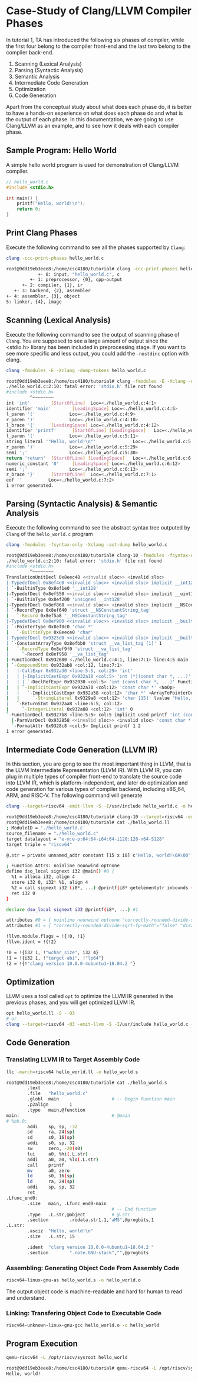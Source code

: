 # Case-Study of Clang/LLVM Compiler Phases

In tutorial 1, TA has introduced the following six phases of compiler, while the first four belong to the compiler front-end and the last two belong to the compiler back-end.
1. Scanning (Lexical Analysis)
2. Parsing (Syntactic Analysis)
3. Semantic Analysis
4. Intermediate Code Generation
5. Optimization
6. Code Generation

Apart from the conceptual study about what does each phase do, it is better to have a hands-on experience on what does each phase do and what is the output of each phase. In this documentation, we are going to use Clang/LLVM as an example, and to see how it deals with each compiler phase.

## Sample Program: Hello World

A simple hello world program is used for demonstration of Clang/LLVM compiler.

```c
// hello_world.c
#include <stdio.h>

int main() {
    printf("Hello, world!\n");
    return 0;
}
```

## Print Clang Phases

Execute the following command to see all the phases supported by `Clang`:

```bash
clang -ccc-print-phases hello_world.c
```

```bash
root@9dd19eb3eee8:/home/csc4180/tutorial# clang -ccc-print-phases hello_world.c
            +- 0: input, "hello_world.c", c
         +- 1: preprocessor, {0}, cpp-output
      +- 2: compiler, {1}, ir
   +- 3: backend, {2}, assembler
+- 4: assembler, {3}, object
5: linker, {4}, image
```

## Scanning (Lexical Analysis)

Execute the following command to see the output of scanning phase of `Clang`. You are supposed to see a large amount of output since the <stdio.h> library has been included in preprocessing stage. If you want to see more specific and less output, you could add the `-nostdinc` option with clang. 

```bash
clang -fmodules -E -Xclang -dump-tokens hello_world.c
```

```bash
root@9dd19eb3eee8:/home/csc4180/tutorial# clang -fmodules -E -Xclang -dump-tokens -nostdinc ./hello_world.c
./hello_world.c:2:10: fatal error: 'stdio.h' file not found
#include <stdio.h>
         ^~~~~~~~~
int 'int'        [StartOfLine]  Loc=<./hello_world.c:4:1>
identifier 'main'        [LeadingSpace] Loc=<./hello_world.c:4:5>
l_paren '('             Loc=<./hello_world.c:4:9>
r_paren ')'             Loc=<./hello_world.c:4:10>
l_brace '{'      [LeadingSpace] Loc=<./hello_world.c:4:12>
identifier 'printf'      [StartOfLine] [LeadingSpace]   Loc=<./hello_world.c:5:5>
l_paren '('             Loc=<./hello_world.c:5:11>
string_literal '"Hello, world!\n"'              Loc=<./hello_world.c:5:12>
r_paren ')'             Loc=<./hello_world.c:5:29>
semi ';'                Loc=<./hello_world.c:5:30>
return 'return'  [StartOfLine] [LeadingSpace]   Loc=<./hello_world.c:6:5>
numeric_constant '0'     [LeadingSpace] Loc=<./hello_world.c:6:12>
semi ';'                Loc=<./hello_world.c:6:13>
r_brace '}'      [StartOfLine]  Loc=<./hello_world.c:7:1>
eof ''          Loc=<./hello_world.c:7:2>
1 error generated.
```

## Parsing (Syntactic Analysis) & Semantic Analysis

Execute the following command to see the abstract syntax tree outputed by `Clang` of the `hello_world.c` program

```bash
clang -fmodules -fsyntax-only -Xclang -ast-dump hello_world.c
```

```bash
root@9dd19eb3eee8:/home/csc4180/tutorial# clang-10 -fmodules -fsyntax-only -Xclang -ast-dump -nostdinc ./hello_world.c
./hello_world.c:2:10: fatal error: 'stdio.h' file not found
#include <stdio.h>
         ^~~~~~~~~
TranslationUnitDecl 0x8eec48 <<invalid sloc>> <invalid sloc>
|-TypedefDecl 0x8ef4e0 <<invalid sloc>> <invalid sloc> implicit __int128_t '__int128'
| `-BuiltinType 0x8ef1e0 '__int128'
|-TypedefDecl 0x8ef550 <<invalid sloc>> <invalid sloc> implicit __uint128_t 'unsigned __int128'
| `-BuiltinType 0x8ef200 'unsigned __int128'
|-TypedefDecl 0x8ef868 <<invalid sloc>> <invalid sloc> implicit __NSConstantString 'struct __NSConstantString_tag'
| `-RecordType 0x8ef640 'struct __NSConstantString_tag'
|   `-Record 0x8ef5a8 '__NSConstantString_tag'
|-TypedefDecl 0x8ef900 <<invalid sloc>> <invalid sloc> implicit __builtin_ms_va_list 'char *'
| `-PointerType 0x8ef8c0 'char *'
|   `-BuiltinType 0x8eece0 'char'
|-TypedefDecl 0x9325d0 <<invalid sloc>> <invalid sloc> implicit __builtin_va_list 'struct __va_list_tag [1]'
| `-ConstantArrayType 0x8efbb0 'struct __va_list_tag [1]' 1 
|   `-RecordType 0x8ef9f0 'struct __va_list_tag'
|     `-Record 0x8ef958 '__va_list_tag'
|-FunctionDecl 0x932680 <./hello_world.c:4:1, line:7:1> line:4:5 main 'int ()'
| `-CompoundStmt 0x932ab8 <col:12, line:7:1>
|   |-CallExpr 0x932a30 <line:5:5, col:29> 'int'
|   | |-ImplicitCastExpr 0x932a18 <col:5> 'int (*)(const char *, ...)' <FunctionToPointerDecay>
|   | | `-DeclRefExpr 0x932930 <col:5> 'int (const char *, ...)' Function 0x9327b8 'printf' 'int (const char *, ...)'
|   | `-ImplicitCastExpr 0x932a70 <col:12> 'const char *' <NoOp>
|   |   `-ImplicitCastExpr 0x932a58 <col:12> 'char *' <ArrayToPointerDecay>
|   |     `-StringLiteral 0x9329a8 <col:12> 'char [15]' lvalue "Hello, world!\n"
|   `-ReturnStmt 0x932aa8 <line:6:5, col:12>
|     `-IntegerLiteral 0x932a88 <col:12> 'int' 0
`-FunctionDecl 0x9327b8 <line:5:5> col:5 implicit used printf 'int (const char *, ...)' extern
  |-ParmVarDecl 0x932858 <<invalid sloc>> <invalid sloc> 'const char *'
  `-FormatAttr 0x9328c8 <col:5> Implicit printf 1 2
1 error generated.
```

## Intermediate Code Generation (LLVM IR)

In this section, you are gong to see the most important thing in LLVM, that is the LLVM Intermediate Representation (LLVM IR). With LLVM IR, you can plug in multiple types of compiler front-end to translate the source code into LLVM IR, which is platform-independent, and later do optimization and code generation for various types of compiler backend, including x86_64, ARM, and RISC-V. The following command will generate 

```bash
clang --target=riscv64 -emit-llvm -S -I/usr/include hello_world.c -o hello_world.ll
```

```bash
root@9dd19eb3eee8:/home/csc4180/tutorial# clang-10 --target=riscv64 -emit-llvm -S -I/usr/include ./hello_world.c -o ./hello_world.ll
root@9dd19eb3eee8:/home/csc4180/tutorial# cat ./hello_world.ll 
; ModuleID = './hello_world.c'
source_filename = "./hello_world.c"
target datalayout = "e-m:e-p:64:64-i64:64-i128:128-n64-S128"
target triple = "riscv64"

@.str = private unnamed_addr constant [15 x i8] c"Hello, world!\0A\00", align 1

; Function Attrs: noinline nounwind optnone
define dso_local signext i32 @main() #0 {
  %1 = alloca i32, align 4
  store i32 0, i32* %1, align 4
  %2 = call signext i32 (i8*, ...) @printf(i8* getelementptr inbounds ([15 x i8], [15 x i8]* @.str, i64 0, i64 0))
  ret i32 0
}

declare dso_local signext i32 @printf(i8*, ...) #1

attributes #0 = { noinline nounwind optnone "correctly-rounded-divide-sqrt-fp-math"="false" "disable-tail-calls"="false" "frame-pointer"="all" "less-precise-fpmad"="false" "min-legal-vector-width"="0" "no-infs-fp-math"="false" "no-jump-tables"="false" "no-nans-fp-math"="false" "no-signed-zeros-fp-math"="false" "no-trapping-math"="false" "stack-protector-buffer-size"="8" "target-features"="+a,+c,+m,+relax" "unsafe-fp-math"="false" "use-soft-float"="false" }
attributes #1 = { "correctly-rounded-divide-sqrt-fp-math"="false" "disable-tail-calls"="false" "frame-pointer"="all" "less-precise-fpmad"="false" "no-infs-fp-math"="false" "no-nans-fp-math"="false" "no-signed-zeros-fp-math"="false" "no-trapping-math"="false" "stack-protector-buffer-size"="8" "target-features"="+a,+c,+m,+relax" "unsafe-fp-math"="false" "use-soft-float"="false" }

!llvm.module.flags = !{!0, !1}
!llvm.ident = !{!2}

!0 = !{i32 1, !"wchar_size", i32 4}
!1 = !{i32 1, !"target-abi", !"lp64"}
!2 = !{!"clang version 10.0.0-4ubuntu1~18.04.2 "}
```

## Optimization

LLVM uses a tool called `opt` to optimize the LLVM IR generated in the previous phases, and you will get optimized LLVM IR.

```bash
opt hello_world.ll -S --O3
# or
clang --target=riscv64 -O3 -emit-llvm -S -I/usr/include hello_world.c -o hello_world.ll
```

## Code Generation

### Translating LLVM IR to Target Assembly Code

```bash
llc -march=riscv64 hello_world.ll -o hello_world.s
```

```bash
root@9dd19eb3eee8:/home/csc4180/tutorial# cat ./hello_world.s
        .text
        .file   "hello_world.c"
        .globl  main                    # -- Begin function main
        .p2align        1
        .type   main,@function
main:                                   # @main
# %bb.0:
        addi    sp, sp, -32
        sd      ra, 24(sp)
        sd      s0, 16(sp)
        addi    s0, sp, 32
        sw      zero, -20(s0)
        lui     a0, %hi(.L.str)
        addi    a0, a0, %lo(.L.str)
        call    printf
        mv      a0, zero
        ld      s0, 16(sp)
        ld      ra, 24(sp)
        addi    sp, sp, 32
        ret
.Lfunc_end0:
        .size   main, .Lfunc_end0-main
                                        # -- End function
        .type   .L.str,@object          # @.str
        .section        .rodata.str1.1,"aMS",@progbits,1
.L.str:
        .asciz  "Hello, world!\n"
        .size   .L.str, 15

        .ident  "clang version 10.0.0-4ubuntu1~18.04.2 "
        .section        ".note.GNU-stack","",@progbits
```

### Assembling: Generating Object Code From Assembly Code

```bash
riscv64-linux-gnu-as hello_world.s -o hello_world.o
```

The output object code is machine-readable and hard for human to read and understand.

### Linking: Transfering Object Code to Executable Code

```bash
riscv64-unknown-linux-gnu-gcc hello_world.o -o hello_world
```


## Program Execution

```bash
qemu-riscv64 -L /opt/riscv/sysroot hello_world
```

```bash
root@9dd19eb3eee8:/home/csc4180/tutorial# qemu-riscv64 -L /opt/riscv/sysroot ./hello_world
Hello, world!
```